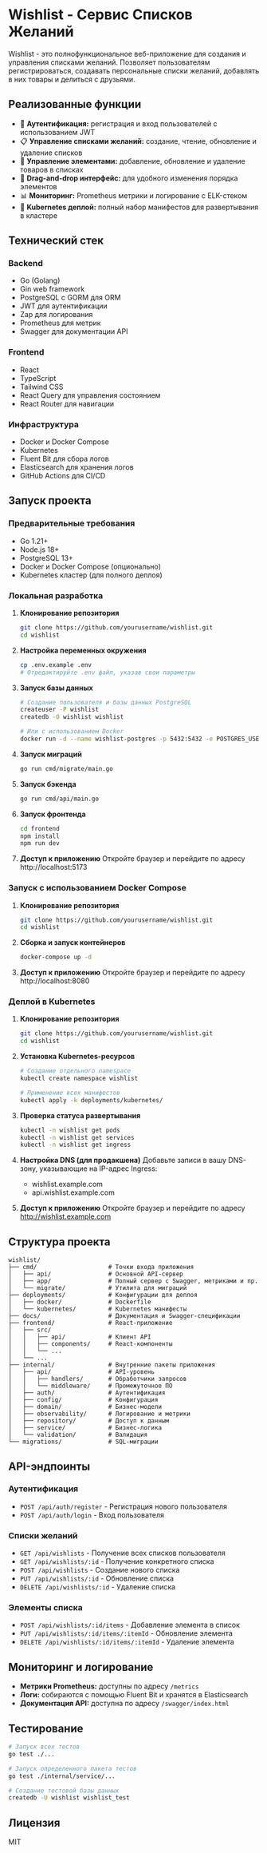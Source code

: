 # Wishlist - Сервис Списков Желаний

Wishlist - это полнофункциональное веб-приложение для создания и управления списками желаний. Позволяет пользователям регистрироваться, создавать персональные списки желаний, добавлять в них товары и делиться с друзьями.

## Реализованные функции

- 🔐 **Аутентификация:** регистрация и вход пользователей с использованием JWT
- 📋 **Управление списками желаний:** создание, чтение, обновление и удаление списков
- 🎁 **Управление элементами:** добавление, обновление и удаление товаров в списках
- 🔄 **Drag-and-drop интерфейс:** для удобного изменения порядка элементов
- 📊 **Мониторинг:** Prometheus метрики и логирование с ELK-стеком
- 🚀 **Kubernetes деплой:** полный набор манифестов для развертывания в кластере

## Технический стек

### Backend
- Go (Golang)
- Gin web framework
- PostgreSQL с GORM для ORM
- JWT для аутентификации
- Zap для логирования
- Prometheus для метрик
- Swagger для документации API

### Frontend
- React
- TypeScript
- Tailwind CSS
- React Query для управления состоянием
- React Router для навигации

### Инфраструктура
- Docker и Docker Compose
- Kubernetes
- Fluent Bit для сбора логов
- Elasticsearch для хранения логов
- GitHub Actions для CI/CD

## Запуск проекта

### Предварительные требования
- Go 1.21+
- Node.js 18+
- PostgreSQL 13+
- Docker и Docker Compose (опционально)
- Kubernetes кластер (для полного деплоя)

### Локальная разработка

1. **Клонирование репозитория**
   ```bash
   git clone https://github.com/yourusername/wishlist.git
   cd wishlist
   ```

2. **Настройка переменных окружения**
   ```bash
   cp .env.example .env
   # Отредактируйте .env файл, указав свои параметры
   ```

3. **Запуск базы данных**
   ```bash
   # Создание пользователя и базы данных PostgreSQL
   createuser -P wishlist
   createdb -O wishlist wishlist
   
   # Или с использованием Docker
   docker run -d --name wishlist-postgres -p 5432:5432 -e POSTGRES_USER=wishlist -e POSTGRES_PASSWORD=wishlist -e POSTGRES_DB=wishlist postgres:13
   ```

4. **Запуск миграций**
   ```bash
   go run cmd/migrate/main.go
   ```

5. **Запуск бэкенда**
   ```bash
   go run cmd/api/main.go
   ```

6. **Запуск фронтенда**
   ```bash
   cd frontend
   npm install
   npm run dev
   ```

7. **Доступ к приложению**
   Откройте браузер и перейдите по адресу http://localhost:5173

### Запуск с использованием Docker Compose

1. **Клонирование репозитория**
   ```bash
   git clone https://github.com/yourusername/wishlist.git
   cd wishlist
   ```

2. **Сборка и запуск контейнеров**
   ```bash
   docker-compose up -d
   ```

3. **Доступ к приложению**
   Откройте браузер и перейдите по адресу http://localhost:8080

### Деплой в Kubernetes

1. **Клонирование репозитория**
   ```bash
   git clone https://github.com/yourusername/wishlist.git
   cd wishlist
   ```

2. **Установка Kubernetes-ресурсов**
   ```bash
   # Создание отдельного namespace
   kubectl create namespace wishlist
   
   # Применение всех манифестов
   kubectl apply -k deployments/kubernetes/
   ```

3. **Проверка статуса развертывания**
   ```bash
   kubectl -n wishlist get pods
   kubectl -n wishlist get services
   kubectl -n wishlist get ingress
   ```

4. **Настройка DNS (для продакшена)**
   Добавьте записи в вашу DNS-зону, указывающие на IP-адрес Ingress:
   - wishlist.example.com
   - api.wishlist.example.com

5. **Доступ к приложению**
   Откройте браузер и перейдите по адресу http://wishlist.example.com

## Структура проекта

```
wishlist/
├── cmd/                    # Точки входа приложения
│   ├── api/                # Основной API-сервер
│   ├── app/                # Полный сервер с Swagger, метриками и пр.
│   └── migrate/            # Утилита для миграций
├── deployments/            # Конфигурации для деплоя
│   ├── docker/             # Dockerfile
│   └── kubernetes/         # Kubernetes манифесты
├── docs/                   # Документация и Swagger-спецификации
├── frontend/               # React-приложение
│   ├── src/                
│   │   ├── api/            # Клиент API
│   │   ├── components/     # React-компоненты
│   │   └── ...
│   └── ...
├── internal/               # Внутренние пакеты приложения
│   ├── api/                # API-уровень
│   │   ├── handlers/       # Обработчики запросов
│   │   └── middleware/     # Промежуточное ПО
│   ├── auth/               # Аутентификация
│   ├── config/             # Конфигурация
│   ├── domain/             # Бизнес-модели
│   ├── observability/      # Логирование и метрики
│   ├── repository/         # Доступ к данным
│   ├── service/            # Бизнес-логика
│   └── validation/         # Валидация
└── migrations/             # SQL-миграции
```

## API-эндпоинты

### Аутентификация
- `POST /api/auth/register` - Регистрация нового пользователя
- `POST /api/auth/login` - Вход пользователя

### Списки желаний
- `GET /api/wishlists` - Получение всех списков пользователя
- `GET /api/wishlists/:id` - Получение конкретного списка
- `POST /api/wishlists` - Создание нового списка
- `PUT /api/wishlists/:id` - Обновление списка
- `DELETE /api/wishlists/:id` - Удаление списка

### Элементы списка
- `POST /api/wishlists/:id/items` - Добавление элемента в список
- `PUT /api/wishlists/:id/items/:itemId` - Обновление элемента
- `DELETE /api/wishlists/:id/items/:itemId` - Удаление элемента

## Мониторинг и логирование

- **Метрики Prometheus:** доступны по адресу `/metrics`
- **Логи:** собираются с помощью Fluent Bit и хранятся в Elasticsearch
- **Документация API:** доступна по адресу `/swagger/index.html`

## Тестирование

```bash
# Запуск всех тестов
go test ./...

# Запуск определенного пакета тестов
go test ./internal/service/...

# Создание тестовой базы данных
createdb -U wishlist wishlist_test
```

## Лицензия

MIT 